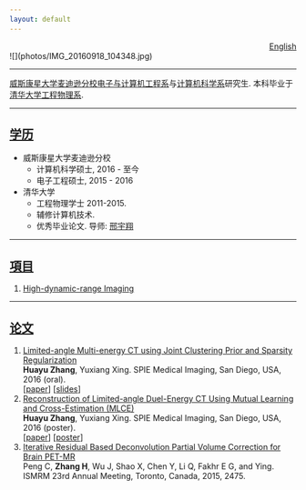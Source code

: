```yaml
---
layout: default
---
```


<div style="text-align: right"> <a href="index.html">English</a></div>
![](photos/IMG_20160918_104348.jpg)

---
[威斯康星大学麦迪逊分校](http://www.wisc.edu/)[电子与计算机工程系](http://www.engr.wisc.edu/ece.html)与[计算机科学系](https://www.cs.wisc.edu/)研究生. 本科毕业于[清华大学](http://www.tsinghua.edu.cn/publish/newthu/index.html)[工程物理系](http://www.tsinghua.edu.cn/publish/ep/index.html). 

- - -
## [学历](#edu)
- 威斯康星大学麦迪逊分校
    - 计算机科学硕士, 2016 - 至今
    - 电子工程硕士, 2015 - 2016
- 清华大学
    - 工程物理学士 2011-2015.
    - 辅修计算机技术.
    - 优秀毕业论文. 导师: [邢宇翔](http://www.tsinghua.edu.cn/publish/epen/1733/2010/20101211172428918347272/20101211172428918347272_.html)

---
## [項目](#prj)
1. [High-dynamic-range Imaging](https://gug11.github.io/HDR/) <!-- ![](photos/Hall.jpg) -->

---
## [论文](#pub)
1. [Limited-angle Multi-energy CT using Joint Clustering Prior and Sparsity Regularization](http://dx.doi.org/10.1117/12.2214312) <br />  __Huayu Zhang__, Yuxiang Xing. SPIE Medical Imaging, San Diego, USA, 2016 (oral). <br />\[[paper](papers/CPSR.pdf)\] \[[slides](papers/CPSR_slides.pdf)\]
1. [Reconstruction of Limited-angle Duel-Energy CT Using Mutual Learning and Cross-Estimation (MLCE)](http://dx.doi.org/10.1117/12.2211224) <br /> __Huayu Zhang__, Yuxiang Xing. SPIE Medical Imaging, San Diego, USA, 2016 (poster). <br /> \[[paper](papers/MLCE.pdf)\] \[[poster](papers/MLCE_poster.pdf)\]
1. [Iterative Residual Based Deconvolution Partial Volume Correction for Brain PET-MR](papers/IRD.pdf) <br /> Peng C, __Zhang H__, Wu J, Shao X, Chen Y, Li Q, Fakhr E G, and Ying. ISMRM 23rd Annual Meeting, Toronto, Canada, 2015, 2475.

